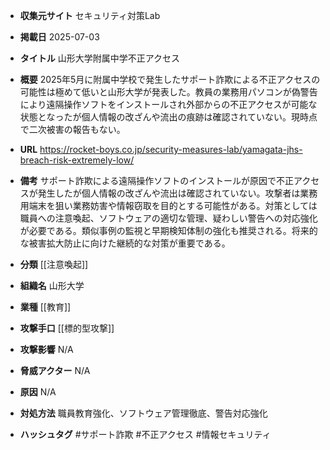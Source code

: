 - **収集元サイト**
セキュリティ対策Lab

- **掲載日**
2025-07-03

- **タイトル**
山形大学附属中学不正アクセス

- **概要**
2025年5月に附属中学校で発生したサポート詐欺による不正アクセスの可能性は極めて低いと山形大学が発表した。教員の業務用パソコンが偽警告により遠隔操作ソフトをインストールされ外部からの不正アクセスが可能な状態となったが個人情報の改ざんや流出の痕跡は確認されていない。現時点で二次被害の報告もない。

- **URL**
https://rocket-boys.co.jp/security-measures-lab/yamagata-jhs-breach-risk-extremely-low/

- **備考**
サポート詐欺による遠隔操作ソフトのインストールが原因で不正アクセスが発生したが個人情報の改ざんや流出は確認されていない。攻撃者は業務用端末を狙い業務妨害や情報窃取を目的とする可能性がある。対策としては職員への注意喚起、ソフトウェアの適切な管理、疑わしい警告への対応強化が必要である。類似事例の監視と早期検知体制の強化も推奨される。将来的な被害拡大防止に向けた継続的な対策が重要である。

- **分類**
[[注意喚起]]

- **組織名**
山形大学

- **業種**
[[教育]]

- **攻撃手口**
[[標的型攻撃]]

- **攻撃影響**
N/A

- **脅威アクター**
N/A

- **原因**
N/A

- **対処方法**
職員教育強化、ソフトウェア管理徹底、警告対応強化

- **ハッシュタグ**
#サポート詐欺 #不正アクセス #情報セキュリティ
